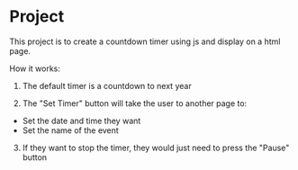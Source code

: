 # Project

This project is to create a countdown timer using js and display on a html page. 

How it works:
1) The default timer is a countdown to next year

2) The "Set Timer" button will take the user to another page to:
- Set the date and time they want 
- Set the name of the event

3) If they want to stop the timer, they would just need to press the "Pause" button
